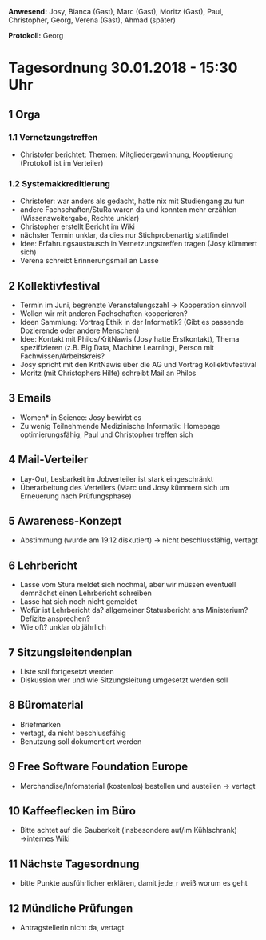 ---
---

**Anwesend:** Josy, Bianca (Gast), Marc (Gast), Moritz (Gast), Paul, Christopher, Georg, Verena (Gast), Ahmad (später)

**Protokoll:** Georg

# Tagesordnung 30.01.2018 - 15:30 Uhr

## 1 Orga

### 1.1 Vernetzungstreffen

- Christofer berichtet: Themen: Mitgliedergewinnung, Kooptierung (Protokoll ist im Verteiler)

### 1.2 Systemakkreditierung

- Christofer: war anders als gedacht, hatte nix mit Studiengang zu tun
- andere Fachschaften/StuRa waren da und konnten mehr erzählen (Wissensweitergabe, Rechte unklar)
- Christopher erstellt Bericht im Wiki
- nächster Termin unklar, da dies nur Stichprobenartig stattfindet
- Idee: Erfahrungsaustausch in Vernetzungstreffen tragen (Josy kümmert sich)
- Verena schreibt Erinnerungsmail an Lasse

## 2 Kollektivfestival

- Termin im Juni, begrenzte Veranstalungszahl → Kooperation sinnvoll
- Wollen wir mit anderen Fachschaften kooperieren?
- Ideen Sammlung: Vortrag Ethik in der Informatik? (Gibt es passende Dozierende oder andere Menschen)
- Idee: Kontakt mit Philos/KritNawis (Josy hatte Erstkontakt), Thema spezifizieren (z.B. Big Data, Machine Learning), Person mit Fachwissen/Arbeitskreis?
- Josy spricht mit den KritNawis über die AG und Vortrag Kollektivfestival
- Moritz (mit Christophers Hilfe) schreibt Mail an Philos

## 3 Emails

- Women\* in Science: Josy bewirbt es
- Zu wenig Teilnehmende Medizinische Informatik: Homepage optimierungsfähig, Paul und Christopher treffen sich

## 4 Mail-Verteiler

- Lay-Out, Lesbarkeit im Jobverteiler ist stark eingeschränkt
- Überarbeitung des Verteilers (Marc und Josy kümmern sich um Erneuerung nach Prüfungsphase)

## 5 Awareness-Konzept

- Abstimmung (wurde am 19.12 diskutiert) → nicht beschlussfähig, vertagt

## 6 Lehrbericht

- Lasse vom Stura meldet sich nochmal, aber wir müssen eventuell demnächst einen Lehrbericht schreiben
- Lasse hat sich noch nicht gemeldet
- Wofür ist Lehrbericht da? allgemeiner Statusbericht ans Ministerium? Defizite ansprechen?
- Wie oft? unklar ob jährlich

## 7 Sitzungsleitendenplan

- Liste soll fortgesetzt werden
- Diskussion wer und wie Sitzungsleitung umgesetzt werden soll

## 8 Büromaterial

- Briefmarken
- vertagt, da nicht beschlussfähig
- Benutzung soll dokumentiert werden

## 9 Free Software Foundation Europe

- Merchandise/Infomaterial (kostenlos) bestellen und austeilen → vertagt

## 10 Kaffeeflecken im Büro

- Bitte achtet auf die Sauberkeit (insbesondere auf/im Kühlschrank) →internes [Wiki](https://git.fsinf.informatik.uni-leipzig.de/fsinf/wiki/wikis/intern/putzplan)

## 11 Nächste Tagesordnung

- bitte Punkte ausführlicher erklären, damit jede_r weiß worum es geht

## 12 Mündliche Prüfungen

- Antragstellerin nicht da, vertagt

